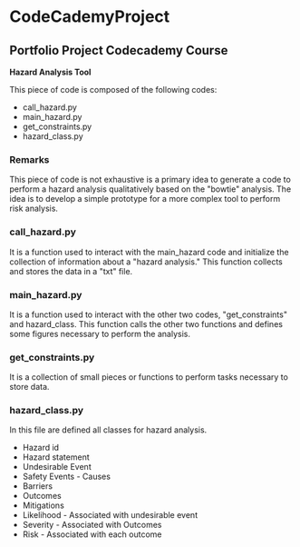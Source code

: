 
# CodeCademyProject
## Portfolio Project Codecademy Course
**Hazard Analysis Tool**

This piece of code is composed of the following codes:
- call_hazard.py
- main_hazard.py
- get_constraints.py
- hazard_class.py

### Remarks

This piece of code is not exhaustive is a primary idea to generate a code to perform a hazard analysis qualitatively based on 
the "bowtie" analysis.
The idea is to develop a simple prototype for a more complex tool to perform risk analysis.


### call_hazard.py
It is a function used to interact with the main_hazard code and initialize the collection of information about a "hazard analysis."
This function collects and stores the data in a "txt" file.

### main_hazard.py
It is a function used to interact with the other two codes, "get_constraints" and hazard_class.
This function calls the other two functions and defines some figures necessary to perform the analysis.

### get_constraints.py
It is a collection of small pieces or functions to perform tasks necessary to store data.

### hazard_class.py
In this file are defined all classes for hazard analysis.
- Hazard id
- Hazard statement
- Undesirable Event
- Safety Events - Causes
- Barriers
- Outcomes
- Mitigations
- Likelihood - Associated with undesirable event
- Severity - Associated with Outcomes
- Risk - Associated with each outcome


